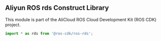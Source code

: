 ## Aliyun ROS rds Construct Library

This module is part of the AliCloud ROS Cloud Development Kit (ROS CDK) project.

```ts
import * as rds from '@ros-cdk/ros-rds';
```